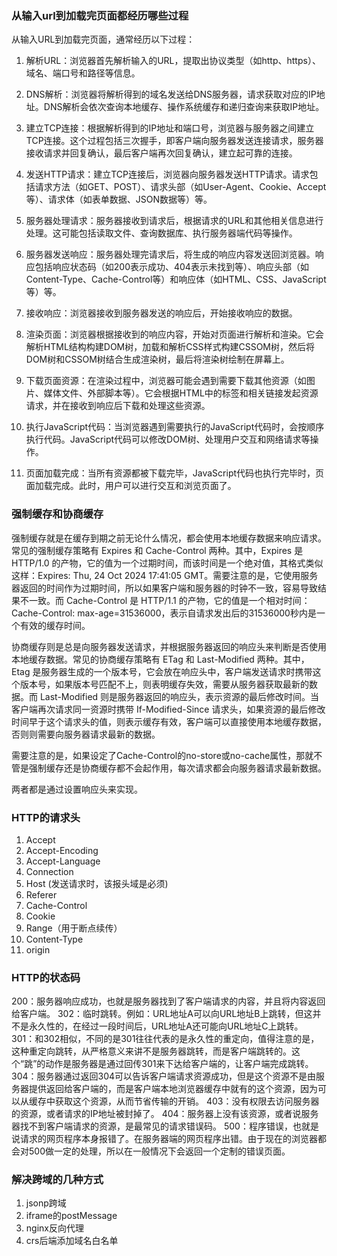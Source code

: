 ### 从输入url到加载完页面都经历哪些过程

从输入URL到加载完页面，通常经历以下过程：

1. 解析URL：浏览器首先解析输入的URL，提取出协议类型（如http、https）、域名、端口号和路径等信息。

2. DNS解析：浏览器将解析得到的域名发送给DNS服务器，请求获取对应的IP地址。DNS解析会依次查询本地缓存、操作系统缓存和递归查询来获取IP地址。

3. 建立TCP连接：根据解析得到的IP地址和端口号，浏览器与服务器之间建立TCP连接。这个过程包括三次握手，即客户端向服务器发送连接请求，服务器接收请求并回复确认，最后客户端再次回复确认，建立起可靠的连接。

4. 发送HTTP请求：建立TCP连接后，浏览器向服务器发送HTTP请求。请求包括请求方法（如GET、POST）、请求头部（如User-Agent、Cookie、Accept等）、请求体（如表单数据、JSON数据等）等。

5. 服务器处理请求：服务器接收到请求后，根据请求的URL和其他相关信息进行处理。这可能包括读取文件、查询数据库、执行服务器端代码等操作。

6. 服务器发送响应：服务器处理完请求后，将生成的响应内容发送回浏览器。响应包括响应状态码（如200表示成功、404表示未找到等）、响应头部（如Content-Type、Cache-Control等）和响应体（如HTML、CSS、JavaScript等）等。

7. 接收响应：浏览器接收到服务器发送的响应后，开始接收响应的数据。

8. 渲染页面：浏览器根据接收到的响应内容，开始对页面进行解析和渲染。它会解析HTML结构构建DOM树，加载和解析CSS样式构建CSSOM树，然后将DOM树和CSSOM树结合生成渲染树，最后将渲染树绘制在屏幕上。

9. 下载页面资源：在渲染过程中，浏览器可能会遇到需要下载其他资源（如图片、媒体文件、外部脚本等）。它会根据HTML中的标签和相关链接发起资源请求，并在接收到响应后下载和处理这些资源。

10. 执行JavaScript代码：当浏览器遇到需要执行的JavaScript代码时，会按顺序执行代码。JavaScript代码可以修改DOM树、处理用户交互和网络请求等操作。

11. 页面加载完成：当所有资源都被下载完毕，JavaScript代码也执行完毕时，页面加载完成。此时，用户可以进行交互和浏览页面了。

### 强制缓存和协商缓存

强制缓存就是在缓存到期之前无论什么情况，都会使用本地缓存数据来响应请求。常见的强制缓存策略有 Expires 和 Cache-Control 两种。其中，Expires 是 HTTP/1.0 的产物，它的值为一个过期时间，而该时间是一个绝对值，其格式类似这样：Expires: Thu, 24 Oct 2024 17:41:05 GMT。需要注意的是，它使用服务器返回的时间作为过期时间，所以如果客户端和服务器的时钟不一致，容易导致结果不一致。而 Cache-Control 是 HTTP/1.1 的产物，它的值是一个相对时间： Cache-Control: max-age=31536000，表示自请求发出后的31536000秒内是一个有效的缓存时间。

协商缓存则是总是向服务器发送请求，并根据服务器返回的响应头来判断是否使用本地缓存数据。常见的协商缓存策略有 ETag 和 Last-Modified 两种。其中，Etag 是服务器生成的一个版本号，它会放在响应头中，客户端发送请求时携带这个版本号，如果版本号匹配不上，则表明缓存失效，需要从服务器获取最新的数据。而 Last-Modified 则是服务器返回的响应头，表示资源的最后修改时间。当客户端再次请求同一资源时携带 If-Modified-Since 请求头，如果资源的最后修改时间早于这个请求头的值，则表示缓存有效，客户端可以直接使用本地缓存数据，否则则需要向服务器请求最新的数据。

需要注意的是，如果设定了Cache-Control的no-store或no-cache属性，那就不管是强制缓存还是协商缓存都不会起作用，每次请求都会向服务器请求最新数据。

两者都是通过设置响应头来实现。

### HTTP的请求头

1. Accept
2. Accept-Encoding
3. Accept-Language
4. Connection
5. Host (发送请求时，该报头域是必须)
6. Referer
7. Cache-Control
8. Cookie
9. Range（用于断点续传）
10. Content-Type
11. origin

### HTTP的状态码

200：服务器响应成功，也就是服务器找到了客户端请求的内容，并且将内容返回给客户端。
302：临时跳转。例如：URL地址A可以向URL地址B上跳转，但这并不是永久性的，在经过一段时间后，URL地址A还可能向URL地址C上跳转。
301：和302相似，不同的是301往往代表的是永久性的重定向，值得注意的是，这种重定向跳转，从严格意义来讲不是服务器跳转，而是客户端跳转的。这个“跳”的动作是服务器是通过回传301来下达给客户端的，让客户端完成跳转。
304：服务器通过返回304可以告诉客户端请求资源成功，但是这个资源不是由服务器提供返回给客户端的，而是客户端本地浏览器缓存中就有的这个资源，因为可以从缓存中获取这个资源，从而节省传输的开销。
403：没有权限去访问服务器的资源，或者请求的IP地址被封掉了。
404：服务器上没有该资源，或者说服务器找不到客户端请求的资源，是最常见的请求错误码。
500：程序错误，也就是说请求的网页程序本身报错了。在服务器端的网页程序出错。由于现在的浏览器都会对500做一定的处理，所以在一般情况下会返回一个定制的错误页面。

### 解决跨域的几种方式

1. jsonp跨域
2. iframe的postMessage
3. nginx反向代理
4. crs后端添加域名白名单
